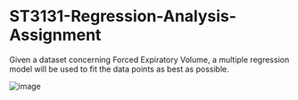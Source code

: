 # ST3131-Regression-Analysis-Assignment
Given a dataset concerning Forced Expiratory Volume, a multiple regression model will be used to fit the data points as best as possible.

![image](https://user-images.githubusercontent.com/64594029/120175059-6269f380-c238-11eb-9be1-7b9ec356e222.png)
